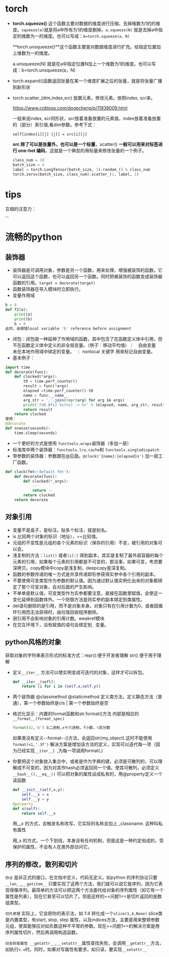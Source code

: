 # torch

- **torch.squeeze()** 这个函数主要对数据的维度进行压缩，去掉维数为1的的维度。`squeeze(a)`就是将a中所有为1的维度删掉。`a.squeeze(N)` 就是去掉a中指定的维数为一的维度。也可以写成：`b=torch.squeeze(a，N) `

  **torch.unsqueeze()**这个函数主要是对数据维度进行扩充。给指定位置加上维数为一的维度。

  a.unsqueeze(N) 就是在a中指定位置N加上一个维数为1的维度。也可以写成：b=torch.unsqueeze(a，N)

- torch.expand()函数返回张量在某一个维度扩展之后的张量，就是将张量广播到新形状

- torch.scatter_(dim,index,src) 放置元素，修改元素。依照index, scr来。

  https://www.cnblogs.com/dogecheng/p/11938009.html

  一般来说index, scr同形状，scr放着准备放置的元素值，index放着准备放置的（部分）索引值,看dim参数。参考下式：

  `self[index[i][j] [j]] = src[i][j]` 

  **src 除了可以是张量外，也可以是一个标量**，scatter() **一般可以用来对标签进行 one-hot 编码**，这就是一个典型的用标量来修改张量的一个例子。

  ```python
  class_num = 10
  batch_size = 4
  label = torch.LongTensor(batch_size, 1).random_() % class_num
  torch.zeros(batch_size, class_num).scatter_(1, label, 1)
  
  ```

# tips



互相的注意力：

<img src="https://img-blog.csdn.net/20170424214300557?watermark/2/text/aHR0cDovL2Jsb2cuY3Nkbi5uZXQvam9zaHVheHgzMTY=/font/5a6L5L2T/fontsize/400/fill/I0JBQkFCMA==/dissolve/70/gravity/Center" alt="img" style="zoom:25%;" />

# 流畅的python



## 装饰器

- 装饰器是可调用对象，参数是另一个函数，用来处理，增强被装饰的函数。它可以返回这个函数，也可以返回另一个函数。同时把被装饰的函数变成装饰器函数的引用。`target = decorate(target)` 
- 函数装饰器在导入模块时立即执行。
- 变量作用域

```python
b = 6
def f2(a):
    print(a)
    print(b)
    b = 9
此时，会报错local variable 'b' reference before assignment
```

- 闭包：闭包是一种延伸了作用域的函数，其中包含了在函数定义体中引用，但不在函数定义体中定义的非全局变量。（例子：移动平均值）｜　自由变量　未在本地作用域中绑定的变量。　｜ nonlocal 关键字 用来标记自由变量。
- 基本例子：

```python
import time
def decorate(func):
    def clocked(*args):
        t0 = time.perf_counter()
        result = func(*args)
        elapsed =time.perf_counter()-t0
        name = func.__name__
        arg_str = ','.join(repr(arg) for arg in args)
        print('[%0.8fs] %s(%s) -> %r' % (elapsed, name, arg_str, result))
        return result
    return clocked
使用：
@decorate
def snooze(seconds):
    time.sleep(seconds)
```

- 一个更好的方式是使用 `functools.wraps`装饰器（多加一层）
- 标准库中两个装饰器：`functools.lru.cache`和 `functools.singledispatch` 
- 带参数的装饰器：参数跟在@后面。`@clock('{name}:{elapsed}s')` 加一层工厂函数。

```python 
def clock(fmt='default fmt'):
    def decorate(func):
        def clocked(*_args):
            ---
            return --
        return clocked
    return decorate
```

## 对象引用

- 变量不是盒子，是标注。贴多个标注，就是别名。
- is 比较两个对象的标识（地址），==比较值。
- 元组的不变性是元组的各个元素的标识（保存的引用）不变，被引用的对象可以变。
- 浅复制的方法：`list()` 或者`li[:]` 得到副本，其实是复制了最外层容器的每个元素的引用，如果每个元素的引用都是不可变的，那没事，如果可变，考虑要深拷贝。copy模块中copy是浅复制，deepcopy是深复制。
- 函数的参数传递的唯一方式是共享传递即形参获得实参中各个引用的副本。
- 不要使用可变类型作为参数的默认值。因为通过默认值实例化出来的对象都绑定了那个可变对象，会对后面的产生影响。
- 不单单是默认值，可变类型作为实参都要注意，直接在函数里赋值，会使这一变化延伸到函数体外。一个防御方法是将实参的副本绑定到类属性。
- del语句删除的是引用，而不是对象本身。对象只有在引用计数为0，或者因循环引用而无法获得时，由垃圾回收程序删除。
- 弱引用不会影响对象的引用计数。weakref模块
- 在交互环境下，没有赋值的语句会绑定到`_` 变量。



## python风格的对象

获取对象的字符串表示形式的标准方式：repr():便于开发者理解 str() 便于用于理解 

- 定义`__iter__` 方法可以使实例变成可迭代的对象，这样才可以拆包。

  ```python
  def __iter__(sefl):
      return (i for i in (self.x,self.y))
  ```

- 两个装饰器 @classmethod @staticmethod 定义类方法，定义静态方法（普通），第一个参数始终是cls |  第一个参数始终是空

- 格式化显示：内置的format函数和str.format()方法 内部是相应的`__format__(format_spec)`

  ```python
  format(42,'b') b二进制,x十六进制，f小数，%百分数
  ```

  如果类没有定义--format--()方法，会返回str(my_object).这时不能使用`format(v1,'.3f')` 解决方案是增加该方法的定义，实现可以迭代每一项（因为已经实现`__iter__`）,为每一项调用format(.)
  
- 你要把这个对象放入集合中，或者是作为字典的键，必须是可散列的，可以理解成不可变的，因为对其作hash必须返回同一个值。使其可散列，必须定义`__hash__(),__eq__()` 可以把对象的属性设成私有的，用@property定义一个读函数

  ```python
  def __init__(self,x,y):
      self.__x = x
      self.__y = y
  @porperty
  def x(self):
      return self.__x
  ```

  用__x 的方式，会触发名称改写，它实际的名称会加上 _classname. 这种叫私有属性

  用_x 的方式，一个下划线，本身没有任何机制，但是这是一种约定俗成的，受保护的属性，不会有人在类外部访问它。

## 序列的修改，散列和切片

`协议` 是非正式的接口，在文档中定义，代码无定义。如python 的序列协议只要`__len__`,`__getitem__` 只要实现了这两个方法，我们就可以说它是序列，因为它表现得像序列。最简单的方法可以把这两个方法委托给对象的序列属性（如它有一个属性是列表），现在它甚至可以切片了。但是这样的==问题1==是切片返回的是数组类型。

`切片原理` 实际上，它会把你的表示法，如 1:4 转化成一个`slice(1,4,None)` slice类是内置类型，有start, stop, step 属性，以及indices方法，主要是用来整顿参数元组，使其能够应对如负数这种不平常的参数。现在==问题1==的解决方案是用序列属性切片，然后再调用构造函数。

`动态存取属性 __getattr__,__setattr__`属性查找失败，会调用`__getattr__`方法，如执行`v.x`时。同时，如果对写属性有要求，如只读，要实现`__setattr__` 



































